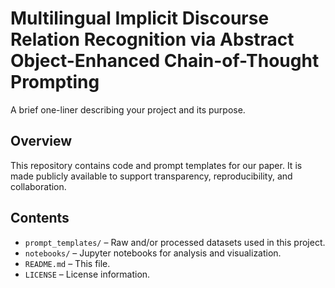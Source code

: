 # Multilingual Implicit Discourse Relation Recognition via Abstract Object-Enhanced Chain-of-Thought Prompting

A brief one-liner describing your project and its purpose.

## Overview

This repository contains code and prompt templates for our paper. It is made publicly available to support transparency, reproducibility, and collaboration.

## Contents

- `prompt_templates/` – Raw and/or processed datasets used in this project.
- `notebooks/` – Jupyter notebooks for analysis and visualization.
- `README.md` – This file.
- `LICENSE` – License information.


